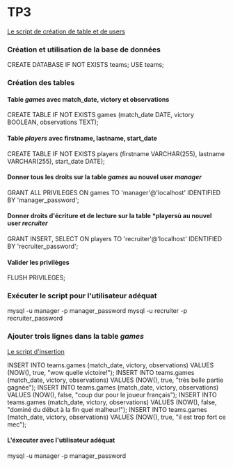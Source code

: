 # TP3

[Le script de création de table et de users](/script.sql)
### Création et utilisation de la base de données
CREATE DATABASE IF NOT EXISTS teams;
USE teams;

### Création des tables
#### Table *games* avec match_date, victory et observations
CREATE TABLE IF NOT EXISTS games (match_date DATE, victory BOOLEAN, observations TEXT);

#### Table *players* avec firstname, lastname, start_date
CREATE TABLE IF NOT EXISTS players (firstname VARCHAR(255), lastname VARCHAR(255), start_date DATE);

#### Donner tous les droits sur la table *games* au nouvel user *manager*
GRANT ALL PRIVILEGES ON games TO 'manager'@'localhost'
IDENTIFIED BY 'manager_password';

#### Donner droits d'écriture et de lecture sur la table *playersù au nouvel user *recruiter*
GRANT INSERT, SELECT ON players TO 'recruiter'@'localhost'
IDENTIFIED BY 'recruiter_password';

#### Valider les privilèges
FLUSH PRIVILEGES;

### Exécuter le script pour l'utilisateur adéquat
mysql -u manager -p manager_password
mysql -u recruiter -p recruiter_password

### Ajouter trois lignes dans la table *games*
[Le script d'insertion](/insert.sql)

INSERT INTO teams.games (match_date, victory, observations) VALUES (NOW(), true, "wow quelle victoire!");
INSERT INTO teams.games (match_date, victory, observations) VALUES (NOW(), true, "très belle partie gagnée");
INSERT INTO teams.games (match_date, victory, observations) VALUES (NOW(), false, "coup dur pour le joueur français");
INSERT INTO teams.games (match_date, victory, observations) VALUES (NOW(), false, "dominé du début à la fin quel malheur!");
INSERT INTO teams.games (match_date, victory, observations) VALUES (NOW(), true, "il est trop fort ce mec");

#### L'éxecuter avec l'utilisateur adéquat
mysql -u manager -p manager_password
